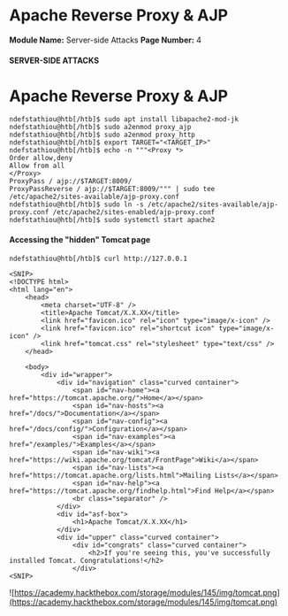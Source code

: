 <!--
 // Platform: Academy
// URL: https://academy.hackthebox.com/module/145/section/1296
// Platform Version: V1
// Module ID: 145
// Module Name: Server-side Attacks
// Module Difficulty: Medium
// Section ID: 1296
// Section Title: Apache Reverse Proxy & AJP
// Page Title: Server-side Attacks
// Page Number: 4
-->

# Apache Reverse Proxy & AJP

**Module Name:** Server-side Attacks **Page Number:** 4

#### SERVER-SIDE ATTACKS

# Apache Reverse Proxy & AJP

``` shell-session
ndefstathiou@htb[/htb]$ sudo apt install libapache2-mod-jk
ndefstathiou@htb[/htb]$ sudo a2enmod proxy_ajp
ndefstathiou@htb[/htb]$ sudo a2enmod proxy_http
ndefstathiou@htb[/htb]$ export TARGET="<TARGET_IP>"
ndefstathiou@htb[/htb]$ echo -n """<Proxy *>
Order allow,deny
Allow from all
</Proxy>
ProxyPass / ajp://$TARGET:8009/
ProxyPassReverse / ajp://$TARGET:8009/""" | sudo tee /etc/apache2/sites-available/ajp-proxy.conf
ndefstathiou@htb[/htb]$ sudo ln -s /etc/apache2/sites-available/ajp-proxy.conf /etc/apache2/sites-enabled/ajp-proxy.conf
ndefstathiou@htb[/htb]$ sudo systemctl start apache2
```

#### Accessing the "hidden" Tomcat page

``` shell-session
ndefstathiou@htb[/htb]$ curl http://127.0.0.1

<SNIP>
<!DOCTYPE html>
<html lang="en">
    <head>
        <meta charset="UTF-8" />
        <title>Apache Tomcat/X.X.XX</title>
        <link href="favicon.ico" rel="icon" type="image/x-icon" />
        <link href="favicon.ico" rel="shortcut icon" type="image/x-icon" />
        <link href="tomcat.css" rel="stylesheet" type="text/css" />
    </head>

    <body>
        <div id="wrapper">
            <div id="navigation" class="curved container">
                <span id="nav-home"><a href="https://tomcat.apache.org/">Home</a></span>
                <span id="nav-hosts"><a href="/docs/">Documentation</a></span>
                <span id="nav-config"><a href="/docs/config/">Configuration</a></span>
                <span id="nav-examples"><a href="/examples/">Examples</a></span>
                <span id="nav-wiki"><a href="https://wiki.apache.org/tomcat/FrontPage">Wiki</a></span>
                <span id="nav-lists"><a href="https://tomcat.apache.org/lists.html">Mailing Lists</a></span>
                <span id="nav-help"><a href="https://tomcat.apache.org/findhelp.html">Find Help</a></span>
                <br class="separator" />
            </div>
            <div id="asf-box">
                <h1>Apache Tomcat/X.X.XX</h1>
            </div>
            <div id="upper" class="curved container">
                <div id="congrats" class="curved container">
                    <h2>If you're seeing this, you've successfully installed Tomcat. Congratulations!</h2>
                </div>
<SNIP>
```

![https://academy.hackthebox.com/storage/modules/145/img/tomcat.png](https://academy.hackthebox.com/storage/modules/145/img/tomcat.png)

####
